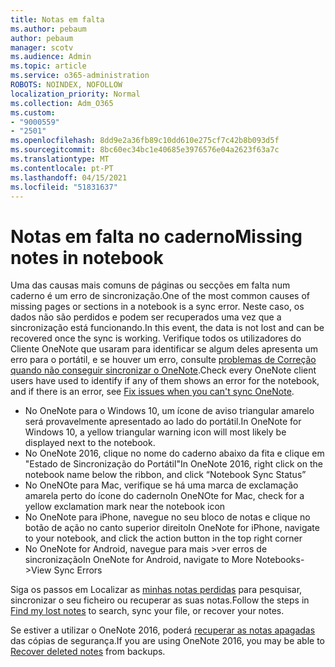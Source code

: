 ```yaml
---
title: Notas em falta
ms.author: pebaum
author: pebaum
manager: scotv
ms.audience: Admin
ms.topic: article
ms.service: o365-administration
ROBOTS: NOINDEX, NOFOLLOW
localization_priority: Normal
ms.collection: Adm_O365
ms.custom:
- "9000559"
- "2501"
ms.openlocfilehash: 8dd9e2a36fb89c10dd610e275cf7c42b8b093d5f
ms.sourcegitcommit: 8bc60ec34bc1e40685e3976576e04a2623f63a7c
ms.translationtype: MT
ms.contentlocale: pt-PT
ms.lasthandoff: 04/15/2021
ms.locfileid: "51831637"
---
```

# <a name="missing-notes-in-notebook"></a><span data-ttu-id="a3aba-102">Notas em falta no caderno</span><span class="sxs-lookup"><span data-stu-id="a3aba-102">Missing notes in notebook</span></span>

<span data-ttu-id="a3aba-103">Uma das causas mais comuns de páginas ou secções em falta num caderno é um erro de sincronização.</span><span class="sxs-lookup"><span data-stu-id="a3aba-103">One of the most common causes of missing pages or sections in a notebook is a sync error.</span></span> <span data-ttu-id="a3aba-104">Neste caso, os dados não são perdidos e podem ser recuperados uma vez que a sincronização está funcionando.</span><span class="sxs-lookup"><span data-stu-id="a3aba-104">In this event, the data is not lost and can be recovered once the sync is working.</span></span> <span data-ttu-id="a3aba-105">Verifique todos os utilizadores do Cliente OneNote que usaram para identificar se algum deles apresenta um erro para o portátil, e se houver um erro, consulte [problemas de Correção quando não conseguir sincronizar o OneNote](https://support.office.com/article/299495ef-66d1-448f-90c1-b785a6968d45).</span><span class="sxs-lookup"><span data-stu-id="a3aba-105">Check every OneNote client users have used to identify if any of them shows an error for the notebook, and if there is an error, see [Fix issues when you can't sync OneNote](https://support.office.com/article/299495ef-66d1-448f-90c1-b785a6968d45).</span></span>

- <span data-ttu-id="a3aba-106">No OneNote para o Windows 10, um ícone de aviso triangular amarelo será provavelmente apresentado ao lado do portátil.</span><span class="sxs-lookup"><span data-stu-id="a3aba-106">In OneNote for Windows 10, a yellow triangular warning icon will most likely be displayed next to the notebook.</span></span>
- <span data-ttu-id="a3aba-107">No OneNote 2016, clique no nome do caderno abaixo da fita e clique em "Estado de Sincronização do Portátil"</span><span class="sxs-lookup"><span data-stu-id="a3aba-107">In OneNote 2016, right click on the notebook name below the ribbon, and click “Notebook Sync Status”</span></span>
- <span data-ttu-id="a3aba-108">No OneNOte para Mac, verifique se há uma marca de exclamação amarela perto do ícone do caderno</span><span class="sxs-lookup"><span data-stu-id="a3aba-108">In OneNOte for Mac, check for a yellow exclamation mark near the notebook icon</span></span>
- <span data-ttu-id="a3aba-109">No OneNote para iPhone, navegue no seu bloco de notas e clique no botão de ação no canto superior direito</span><span class="sxs-lookup"><span data-stu-id="a3aba-109">In OneNote for iPhone, navigate to your notebook, and click the action button in the top right corner</span></span>
- <span data-ttu-id="a3aba-110">No OneNote for Android, navegue para mais >ver erros de sincronização</span><span class="sxs-lookup"><span data-stu-id="a3aba-110">In OneNote for Android, navigate to More Notebooks->View Sync Errors</span></span>

<span data-ttu-id="a3aba-111">Siga os passos em Localizar as [minhas notas perdidas](https://support.office.com/article/32cb2bd7-afe7-44d2-a711-398a88421287) para pesquisar, sincronizar o seu ficheiro ou recuperar as suas notas.</span><span class="sxs-lookup"><span data-stu-id="a3aba-111">Follow the steps in [Find my lost notes](https://support.office.com/article/32cb2bd7-afe7-44d2-a711-398a88421287) to search, sync your file, or recover your notes.</span></span>

<span data-ttu-id="a3aba-112">Se estiver a utilizar o OneNote 2016, poderá [recuperar as notas apagadas](https://support.office.com/article/32ed1036-74fd-4c21-bc28-033a486e6b14) das cópias de segurança.</span><span class="sxs-lookup"><span data-stu-id="a3aba-112">If you are using OneNote 2016, you may be able to [Recover deleted notes](https://support.office.com/article/32ed1036-74fd-4c21-bc28-033a486e6b14) from backups.</span></span>